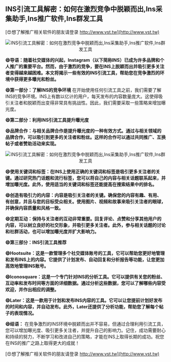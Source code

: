 ## **INS引流工具解密：如何在激烈竞争中脱颖而出,Ins采集助手,Ins推广软件,Ins群发工具**

[😍想了解推广相关软件的朋友请登录 http://www.vst.tw](http://www.vst.tw)

 <center><img src="https://vst.tw/MP4/tuiguang/png/1.png" alt="INS引流工具解密：如何在激烈竞争中脱颖而出,Ins采集助手,Ins推广软件,Ins群发工具"></center>

**😄导语：随着社交媒体的兴起，Instagram（以下简称INS）已成为许多品牌和个人推广的重要平台。然而，由于激烈的竞争，要在INS上脱颖而出并吸引更多关注者变得越来越困难。本文将揭示一些有效的INS引流工具，帮助您在竞争激烈的环境中获得更多曝光和粉丝。**

**😄第一部分：了解INS的竞争环境**
在开始使用任何引流工具之前，我们需要了解INS的竞争环境。INS上有数以亿计的用户，每天发布的内容数量庞大。这使得吸引关注者和脱颖而出变得非常具有挑战性。因此，我们需要采取一些策略来增加曝光度。

**😄第二部分：利用INS引流工具提升曝光度**

**😄品牌合作：与相关品牌合作是提升曝光度的一种有效方式。通过与相关领域的品牌合作，可以吸引到更多的关注者和粉丝。这样的合作可以通过共同推广、互换帖子或者赞助活动来实现。**

 <center><img src="https://vst.tw/MP4/tuiguang/png/0.png" alt="INS引流工具解密：如何在激烈竞争中脱颖而出,Ins采集助手,Ins推广软件,Ins群发工具"></center>

**😄使用关键词和标签：在INS上使用正确的关键词和标签是吸引更多关注者的关键。通过研究热门话题和流行标签，您可以将自己的内容与相关话题联系起来，并增加曝光度。此外，使用适当的关键词和标签还能提高在搜索结果中的排名。**

**😄创造有吸引力的内容：内容是吸引关注者的关键。确保您的内容有趣、有用、有创意，并且与您的目标受众相关。使用图片、视频和故事来吸引关注者的眼球，并确保内容质量和风格一致。**

**😄定期互动：保持与关注者的互动非常重要。回复评论、点赞和分享其他用户的内容，可以树立良好的社交形象，并吸引更多关注者。此外，参与相关话题的讨论和社群活动，也可以增加曝光度并扩大影响力。**

**😄第三部分：INS引流工具推荐**

**😄Hootsuite：这是一款管理多个社交媒体账号的工具，它可以帮助您更好地管理和发布INS上的内容。它提供了计划发布、自动回复和分析报告等功能，让您更加高效地管理INS账号。**

**😄Iconosquare：这是一个专门针对INS的分析工具。它可以提供有关您的粉丝、互动率和发布时间等方面的详细数据。通过分析这些数据，您可以了解哪些内容受欢迎，并作出相应的调整。**

**😄Later：这是一款用于计划和发布INS内容的工具。它可以让您提前计划好发布的时间和内容，并自动发布。此外，Later还提供了分析功能，帮助您了解每个帖子的表现情况。**

**😄结语：**
在竞争激烈的INS环境中脱颖而出并不容易，但通过合理利用引流工具，您可以增加曝光度、吸引更多关注者，并提升自己的影响力。记住，成功需要耐心和持续的努力，不断学习和改进自己的策略，才能在INS上取得长期的成功。祝您在INS的推广之路上取得更大的成就！

[😍想了解推广相关软件的朋友请登录 http://www.vst.tw](http://www.vst.tw)



